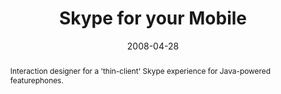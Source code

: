 ---
eleventyExcludeFromCollections: true

layout: article.njk
title: Skype for your Mobile
client: Skype
partner: iSkoot
date: 2008-04-28
abstract: Interaction designer for a 'thin-client' Skype experience for Java-powered featurephones.
headline: J2ME client for Sony Ericsson and Nokia devices.
thumbnail:
 - thumbnail-sfym.png
collaborators:
 - Jaak Parik
 - Oliver Reitalu
 - Nicholas Babaian
text:
  - Lorem ipsum dolor sit amet, consectetur adipiscing elit, sed do eiusmod
    tempor incididunt ut labore et dolore magna aliqua. Ultricies tristique
    nulla aliquet enim tortor at auctor urna nunc. 
  - Suspendisse potenti nullam ac tortor vitae purus faucibus ornare
    suspendisse. Scelerisque felis imperdiet proin fermentum leo vel orci porta.
  - Sit amet justo donec enim diam vulputate ut pharetra sit. Enim nunc faucibus
    a pellentesque sit amet. Diam quis enim lobortis scelerisque fermentum dui
    faucibus. 
  - Aliquam eleifend mi in nulla posuere. Et netus et malesuada fames ac turpis
    egestas integer. Velit euismod in pellentesque massa placerat.
media:
  - _placeholder.png
tags:
  - mobile
---